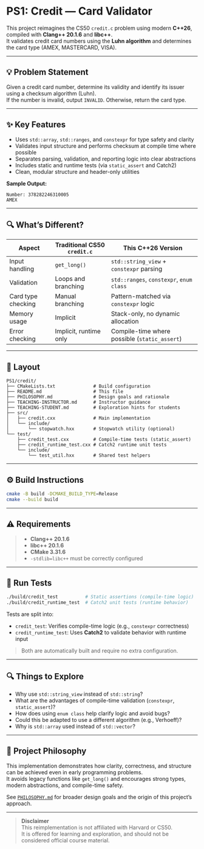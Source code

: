 # PS1: Credit — Card Validator

This project reimagines the CS50 `credit.c` problem using modern **C++26**, compiled with **Clang++ 20.1.6** and **libc++**.  
It validates credit card numbers using the **Luhn algorithm** and determines the card type (AMEX, MASTERCARD, VISA).

---

## 💡 Problem Statement

Given a credit card number, determine its validity and identify its issuer using a checksum algorithm (Luhn).  
If the number is invalid, output `INVALID`. Otherwise, return the card type.

---

## ✨ Key Features

- Uses `std::array`, `std::ranges`, and `constexpr` for type safety and clarity
- Validates input structure and performs checksum at compile time where possible
- Separates parsing, validation, and reporting logic into clear abstractions
- Includes static and runtime tests (via `static_assert` and Catch2)
- Clean, modular structure and header-only utilities

**Sample Output:**
```text
Number: 378282246310005
AMEX
```

---

## 🔍 What’s Different?

| Aspect              | Traditional CS50 `credit.c`         | This C++26 Version                          |
|---------------------|-------------------------------------|---------------------------------------------|
| Input handling      | `get_long()`                        | `std::string_view` + `constexpr` parsing    |
| Validation          | Loops and branching                 | `std::ranges`, `constexpr`, `enum class`    |
| Card type checking  | Manual branching                    | Pattern-matched via `constexpr` logic       |
| Memory usage        | Implicit                            | Stack-only, no dynamic allocation           |
| Error checking      | Implicit, runtime only              | Compile-time where possible (`static_assert`) |

---

## 📁 Layout

```
PS1/credit/
├── CMakeLists.txt              # Build configuration
├── README.md                   # This file
├── PHILOSOPHY.md               # Design goals and rationale
├── TEACHING-INSTRUCTOR.md      # Instructor guidance
├── TEACHING-STUDENT.md         # Exploration hints for students
├── src/
│   ├── credit.cxx              # Main implementation
│   └── include/
│       └── stopwatch.hxx       # Stopwatch utility (optional)
└── test/
    ├── credit_test.cxx         # Compile-time tests (static_assert)
    ├── credit_runtime_test.cxx # Catch2 runtime unit tests
    └── include/
        └── test_util.hxx       # Shared test helpers
```

---

## ⚙️ Build Instructions

```bash
cmake -B build -DCMAKE_BUILD_TYPE=Release
cmake --build build
```

---

## ⚠️ Requirements

> - **Clang++ 20.1.6**
> - **libc++ 20.1.6**
> - **CMake 3.31.6**
> - `-stdlib=libc++` must be correctly configured

---

## 🧪 Run Tests

```bash
./build/credit_test          # Static assertions (compile-time logic)
./build/credit_runtime_test  # Catch2 unit tests (runtime behavior)
```

Tests are split into:
- `credit_test`: Verifies compile-time logic (e.g., `constexpr` correctness)
- `credit_runtime_test`: Uses **Catch2** to validate behavior with runtime input

> Both are automatically built and require no extra configuration.

---

## 🔍 Things to Explore

- Why use `std::string_view` instead of `std::string`?
- What are the advantages of compile-time validation (`constexpr`, `static_assert`)?
- How does using `enum class` help clarify logic and avoid bugs?
- Could this be adapted to use a different algorithm (e.g., Verhoeff)?
- Why is `std::array` used instead of `std::vector`?

---

## 📎 Project Philosophy

This implementation demonstrates how clarity, correctness, and structure can be achieved even in early programming problems.  
It avoids legacy functions like `get_long()` and encourages strong types, modern abstractions, and compile-time safety.

See [`PHILOSOPHY.md`](./PHILOSOPHY.md) for broader design goals and the origin of this project’s approach.

---

> **Disclaimer**  
> This reimplementation is not affiliated with Harvard or CS50.  
> It is offered for learning and exploration, and should not be considered official course material.

